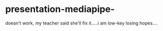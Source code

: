 # presentation-mediapipe-
doesn't work, my teacher said she'll fix it.....i am low-key losing hopes....
